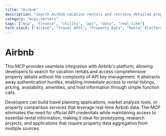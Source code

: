 ```yaml
---
title: "Airbnb"
description: "Search Airbnb vacation rentals and retrieve detailed property information without API keys. Streamline travel planning and property research."
category: "mcps-servers"
tags: ["mcp", "finance", "utility", "api", "data", "real-time"]
tech_stack: ["Airbnb", "Travel APIs", "Property Data", "Rental Platforms", "Travel Tech"]
---
```


# Airbnb

This MCP provides seamless integration with Airbnb's platform, allowing developers to search for vacation rentals and access comprehensive property details without the complexity of API key management. It abstracts away authentication hurdles, enabling immediate access to rental listings, pricing, availability, amenities, and host information through simple function calls.

Developers can build travel planning applications, market analysis tools, or property comparison services that leverage real-time Airbnb data. The MCP eliminates the need for official API credentials while maintaining access to essential rental information, making it ideal for prototyping, research projects, and applications that require property data aggregation from multiple sources.
